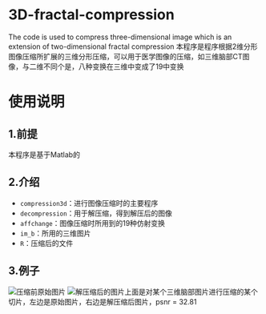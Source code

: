 # 3D-fractal-compression
The code is used to compress three-dimensional image which is an extension of two-dimensional fractal compression
本程序是程序根据2维分形图像压缩所扩展的三维分形压缩，可以用于医学图像的压缩，如三维脑部CT图像，与二维不同个是，八种变换在三维中变成了19中变换
# 使用说明
## 1.前提
本程序是基于Matlab的
## 2.介绍
* `compression3d`：进行图像压缩时的主要程序  
* `decompression`：用于解压缩，得到解压后的图像
* `affchange`：图像压缩时所用到的19种仿射变换
* `im_b`：所用的三维图片
* `R`：压缩后的文件
## 3.例子
![压缩前原始图片](https://github.com/lgcy/3D-fractal-compression/blob/master/ori.jpg)
![解压缩后的图片](https://github.com/lgcy/3D-fractal-compression/blob/master/decom.jpg)上面是对某个三维脑部图片进行压缩的某个切片，左边是原始图片，右边是解压缩后图片，psnr = 32.81
